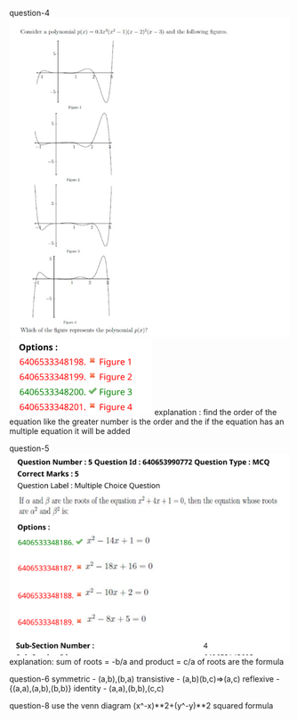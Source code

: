 question-4
![alt text](image.png)
![alt text](image-1.png)
explanation : find the order of the equation like the greater number is the order and the if the equation has an multiple equation it will be added


question-5
![alt text](image-2.png)
explanation:
sum of roots = -b/a and product = c/a of roots are the formula 


question-6
symmetric - (a,b),(b,a)
transistive - (a,b)(b,c)=>(a,c)
reflexive - {(a,a),(a,b),(b,b)}
identity - (a,a),(b,b),(c,c)


question-8
use the venn diagram
(x^-x)**2+(y^-y)**2
squared formula



